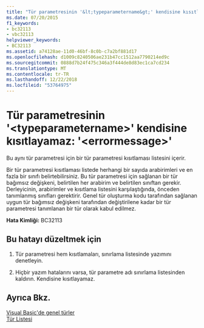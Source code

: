 ```yaml
---
title: "Tür parametresinin '&lt;typeparametername&gt;' kendisine kısıtlayamaz: '&lt;errormessage&gt;'"
ms.date: 07/20/2015
f1_keywords:
- bc32113
- vbc32113
helpviewer_keywords:
- BC32113
ms.assetid: a74128ae-11d0-46bf-8c0b-c7a2bf881d17
ms.openlocfilehash: d1009c8240506ae231b47cc1512aa7790214ed9c
ms.sourcegitcommit: 0888d7b24f475c346a3f444de8d83ec1ca7cd234
ms.translationtype: MT
ms.contentlocale: tr-TR
ms.lasthandoff: 12/22/2018
ms.locfileid: "53764975"
---
```

# <a name="type-parameter-lttypeparameternamegt-cannot-be-constrained-to-itself-lterrormessagegt"></a>Tür parametresinin '&lt;typeparametername&gt;' kendisine kısıtlayamaz: '&lt;errormessage&gt;'
Bu aynı tür parametresi için bir tür parametresi kısıtlaması listesini içerir.  
  
 Bir tür parametresi kısıtlaması listede herhangi bir sayıda arabirimleri ve en fazla bir sınıfı belirtebilirsiniz. Bu tür parametresi için sağlanan bir tür bağımsız değişkeni, belirtilen her arabirim ve belirtilen sınıftan gerekir. Derleyicinin, arabirimler ve kısıtlama listesini karşılaştığında, önceden tanımlanmış sınıfları gerektirir. Genel tür oluşturma kodu tarafından sağlanan uygun tür bağımsız değişkeni tarafından değiştirilene kadar bir tür parametresi tanımlanan bir tür olarak kabul edilmez.  
  
 **Hata Kimliği:** BC32113  
  
## <a name="to-correct-this-error"></a>Bu hatayı düzeltmek için  
  
1.  Tür parametresi hem kısıtlamaları, sınırlama listesinde yazımını denetleyin.  
  
2.  Hiçbir yazım hatalarını varsa, tür parametre adı sınırlama listesinden kaldırın. Kendisine kısıtlayamaz.  
  
## <a name="see-also"></a>Ayrıca Bkz.  
 [Visual Basic'de genel türler](../../visual-basic/programming-guide/language-features/data-types/generic-types.md)  
 [Tür Listesi](../../visual-basic/language-reference/statements/type-list.md)
